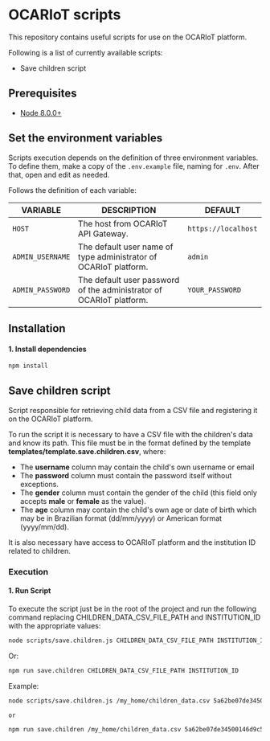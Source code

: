 # OCARIoT scripts
This repository contains useful scripts for use on the OCARIoT platform.

Following is a list of currently available scripts:

- Save children script

## Prerequisites
- [Node 8.0.0+](https://nodejs.org/en/download/)


## Set the environment variables
Scripts execution depends on the definition of three environment variables. To define them, make a copy of the `.env.example` file, naming for `.env`. After that, open and edit as needed.

Follows the definition of each variable:

| VARIABLE | DESCRIPTION  | DEFAULT |
|-----|-----|-----|
| `HOST` | The host from OCARIoT API Gateway.  | `https://localhost` |
| `ADMIN_USERNAME` | The default user name of type administrator of OCARIoT platform.| `admin` |
| `ADMIN_PASSWORD` | The default user password of the administrator of OCARIoT platform.  | `YOUR_PASSWORD` |


## Installation
#### 1. Install dependencies
```sh  
npm install    
```


## Save children script
Script responsible for retrieving child data from a CSV file and registering it on the OCARIoT platform.

To run the script it is necessary to have a CSV file with the children's data and know its path. This file must be in the format defined by the template **templates/template.save.children.csv**, where:

- The **username** column may contain the child's own username or email
- The **password** column must contain the password itself without exceptions.
- The **gender** column must contain the gender of the child (this field only accepts **male** or **female** as the value).
- The **age** column may contain the child's own age or date of birth which may be in Brazilian format (dd/mm/yyyy) or American format (yyyy/mm/dd).

It is also necessary have access to OCARIoT platform and the institution ID related to children.


### Execution
#### 1. Run Script
To execute the script just be in the root of the project and run the following command replacing CHILDREN_DATA_CSV_FILE_PATH and INSTITUTION_ID with the appropriate values:
```sh  
node scripts/save.children.js CHILDREN_DATA_CSV_FILE_PATH INSTITUTION_ID    
```

Or:
```sh  
npm run save.children CHILDREN_DATA_CSV_FILE_PATH INSTITUTION_ID 
```

Example:
```sh  
node scripts/save.children.js /my_home/children_data.csv 5a62be07de34500146d9c544 

or

npm run save.children /my_home/children_data.csv 5a62be07de34500146d9c544
```